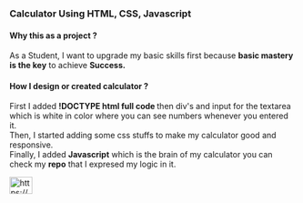 <h3>Calculator Using HTML, CSS, Javascript</h3>
<h4>Why this as a project ?</h4>
      <p>As a Student, I want to upgrade my basic skills first because <strong>basic mastery is the key</strong> to achieve <strong>Success.</strong> 
<h4>How I design or created calculator ?</h4>
<p>
First I added <strong>!DOCTYPE html full code </strong> then div's and input for the textarea which is white in color where you can see numbers whenever you entered it.
<br> Then, I started adding some css stuffs to make my calculator good and responsive. <br>
Finally, I added <strong>Javascript</strong> which is the brain of my calculator you can check my <strong>repo</strong> that I expresed my logic in it.
</p>

<a href="https://www.linkedin.com/in/imtiyaz-sde/" target="blank"><img align="center" src="https://raw.githubusercontent.com/rahuldkjain/github-profile-readme-generator/master/src/images/icons/Social/linked-in-alt.svg" alt="https://www.linkedin.com/in/imtiyaz-sde/" height="30" width="40" /></a>
